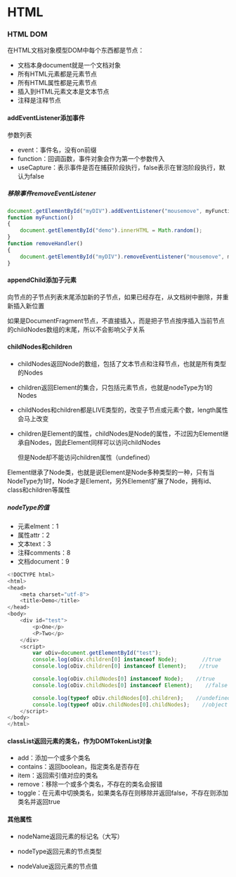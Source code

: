 # HTML

### HTML DOM

在HTML文档对象模型DOM中每个东西都是节点：

+ 文档本身document就是一个文档对象
+ 所有HTML元素都是元素节点
+ 所有HTML属性都是元素节点
+ 插入到HTML元素文本是文本节点
+ 注释是注释节点

#### addEventListener添加事件

参数列表

+ event：事件名，没有on前缀
+ function：回调函数，事件对象会作为第一个参数传入
+ useCapture：表示事件是否在捕获阶段执行，false表示在冒泡阶段执行，默认为false

##### 移除事件removeEventListener

```javascript
document.getElementById("myDIV").addEventListener("mousemove", myFunction);
function myFunction() 
{
    document.getElementById("demo").innerHTML = Math.random();
}
function removeHandler() 
{
    document.getElementById("myDIV").removeEventListener("mousemove", myFunction);
}
```

#### appendChild添加子元素

向节点的子节点列表末尾添加新的子节点，如果已经存在，从文档树中删除，并重新插入新位置

如果是DocumentFragment节点，不直接插入，而是把子节点按序插入当前节点的childNodes数组的末尾，所以不会影响父子关系

#### childNodes和children

+ childNodes返回Node的数组，包括了文本节点和注释节点，也就是所有类型的Nodes

+ children返回Element的集合，只包括元素节点，也就是nodeType为1的Nodes

+ childNodes和children都是LIVE类型的，改变子节点或元素个数，length属性会马上改变

+ children是Element的属性，childNodes是Node的属性，不过因为Element继承自Nodes，因此Element同样可以访问childNodes

  但是Node却不能访问children属性（undefined）

Element继承了Node类，也就是说Element是Node多种类型的一种，只有当NodeType为1时，Node才是Element，另外Element扩展了Node，拥有id、class和children等属性

##### nodeType的值

+ 元素elment：1
+ 属性attr：2
+ 文本text：3
+ 注释comments：8
+ 文档document：9

```javascript
<!DOCTYPE html>
<html>
<head>
    <meta charset="utf-8">
    <title>Demo</title>
</head>
<body>
    <div id="test">
        <p>One</p>
        <P>Two</p>
    </div>
    <script>
        var oDiv=document.getElementById("test");
        console.log(oDiv.children[0] instanceof Node);        //true
        console.log(oDiv.children[0] instanceof Element);    //true

        console.log(oDiv.childNodes[0] instanceof Node);    //true
        console.log(oDiv.childNodes[0] instanceof Element);    //false

        console.log(typeof oDiv.childNodes[0].children);    //undefined
        console.log(typeof oDiv.childNodes[0].childNodes);    //object
    </script>
</body>
</html>
```

#### classList返回元素的类名，作为DOMTokenList对象

+ add：添加一个或多个类名
+ contains：返回boolean，指定类名是否存在
+ item：返回索引值对应的类名
+ remove：移除一个或多个类名，不存在的类名会报错
+ toggle：在元素中切换类名，如果类名存在则移除并返回false，不存在则添加类名并返回true

#### 其他属性

+ nodeName返回元素的标记名（大写）

+ nodeType返回元素的节点类型

+ nodeValue返回元素的节点值





































